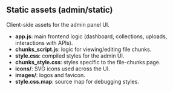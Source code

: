 ## Static assets (admin/static)

Client-side assets for the admin panel UI.

- **app.js**: main frontend logic (dashboard, collections, uploads, interactions with APIs).
- **chunks_script.js**: logic for viewing/editing file chunks.
- **style.css**: compiled styles for the admin UI.
- **chunks_style.css**: styles specific to the file-chunks page.
- **icons/**: SVG icons used across the UI.
- **images/**: logos and favicon.
- **style.css.map**: source map for debugging styles.


